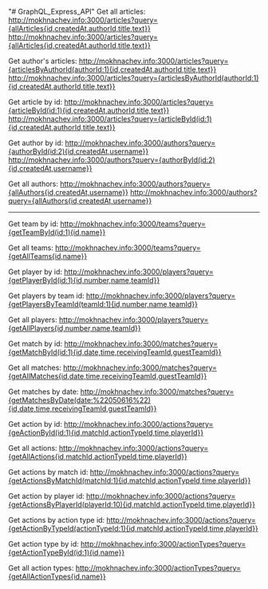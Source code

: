 "# GraphQL_Express_API" 
Get all articles:
http://mokhnachev.info:3000/articles?query={allArticles{id,createdAt,authorId,title,text}}
http://mokhnachev.info:3000/articles?query={allArticles{id,createdAt,authorId,title,text}}

Get author's articles:
http://mokhnachev.info:3000/articles?query={articlesByAuthorId(authorId:1){id,createdAt,authorId,title,text}}
http://mokhnachev.info:3000/articles?query={articlesByAuthorId(authorId:1){id,createdAt,authorId,title,text}}

Get article by id:
http://mokhnachev.info:3000/articles?query={articleById(id:1){id,createdAt,authorId,title,text}}
http://mokhnachev.info:3000/articles?query={articleById(id:1){id,createdAt,authorId,title,text}}

Get author by id:
http://mokhnachev.info:3000/authors?query={authorById(id:2){id,createdAt,username}}
http://mokhnachev.info:3000/authors?query={authorById(id:2){id,createdAt,username}}

Get all authors:
http://mokhnachev.info:3000/authors?query={allAuthors{id,createdAt,username}}
http://mokhnachev.info:3000/authors?query={allAuthors{id,createdAt,username}}

----

Get team by id:
http://mokhnachev.info:3000/teams?query={getTeamById(id:1){id,name}}

Get all teams:
http://mokhnachev.info:3000/teams?query={getAllTeams{id,name}}

Get player by id:
http://mokhnachev.info:3000/players?query={getPlayerById(id:1){id,number,name,teamId}}

Get players by team id:
http://mokhnachev.info:3000/players?query={getPlayersByTeamId(teamId:1){id,number,name,teamId}}

Get all players:
http://mokhnachev.info:3000/players?query={getAllPlayers{id,number,name,teamId}}

Get match by id:
http://mokhnachev.info:3000/matches?query={getMatchById(id:1){id,date,time,receivingTeamId,guestTeamId}}

Get all matches:
http://mokhnachev.info:3000/matches?query={getAllMatches{id,date,time,receivingTeamId,guestTeamId}}

Get matches by date:
http://mokhnachev.info:3000/matches?query={getMatchesByDate(date:%22050616%22){id,date,time,receivingTeamId,guestTeamId}}

Get action by id:
http://mokhnachev.info:3000/actions?query={geActionById(id:1){id,matchId,actionTypeId,time,playerId}}

Get all actions:
http://mokhnachev.info:3000/actions?query={getAllActions{id,matchId,actionTypeId,time,playerId}}

Get actions by match id:
http://mokhnachev.info:3000/actions?query={getActionsByMatchId(matchId:1){id,matchId,actionTypeId,time,playerId}}

Get action by player id:
http://mokhnachev.info:3000/actions?query={getActionsByPlayerId(playerId:10){id,matchId,actionTypeId,time,playerId}}

Get actions by action type id:
http://mokhnachev.info:3000/actions?query={getActionByTypeId(actionTypeId:1){id,matchId,actionTypeId,time,playerId}}

Get action type by id:
http://mokhnachev.info:3000/actionTypes?query={getActionTypeById(id:1){id,name}}

Get all action types:
http://mokhnachev.info:3000/actionTypes?query={getAllActionTypes{id,name}}